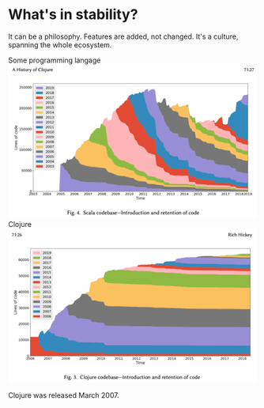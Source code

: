 <div class="slide">

# What's in stability?

It can be a philosophy. Features are added, not changed.
It's a culture, spanning the whole ecosystem.

<div class="gutters-10 row">
  <div class="column">
    Some programming langage
    <img src="images/hickey-scala-retention.png">
  </div>
  <div class="column">
    Clojure
    <img src="images/hickey-clojure-retention.png">
  </div>
</div>

Clojure was released March 2007.
</div>

 